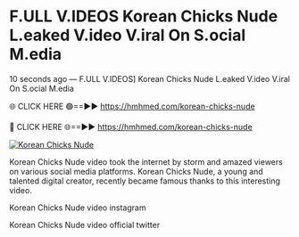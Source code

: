 # F.ULL V.IDEOS Korean Chicks Nude L.eaked V.ideo V.iral On S.ocial M.edia

10 seconds ago — F.ULL V.IDEOS] Korean Chicks Nude L.eaked V.ideo V.iral On S.ocial M.edia

🌐 CLICK HERE 🟢==►► https://hmhmed.com/korean-chicks-nude

🔴 CLICK HERE 🌐==►► https://hmhmed.com/korean-chicks-nude

[![Korean Chicks Nude](https://i.imgur.com/dJHk4Zq.gif)](https://hmhmed.com/korean-chicks-nude)

Korean Chicks Nude video took the internet by storm and amazed viewers on various social media platforms. Korean Chicks Nude, a young and talented digital creator, recently became famous thanks to this interesting video.

Korean Chicks Nude video instagram

Korean Chicks Nude video official twitter